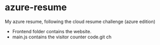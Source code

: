 # azure-resume
My azure resume, following the cloud resume challenge (azure edition)
- Frontend folder contains the website.
- main.js contains the visitor counter code.git ch